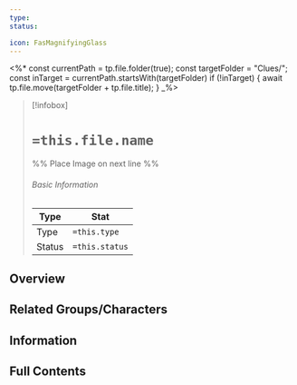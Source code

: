 ```yaml
---
type:
status:

icon: FasMagnifyingGlass
---
```


<%* 
const currentPath = tp.file.folder(true);
const targetFolder = "Clues/"; 
const inTarget = currentPath.startsWith(targetFolder)
if (!inTarget) { 
	await tp.file.move(targetFolder + tp.file.title); 
}
_%>

> [!infobox]
> # `=this.file.name`
> %% Place Image on next line %%
> ###### Basic Information
> Type |  Stat |
> ---|---|
> Type | `=this.type` |
> Status | `=this.status` |
## Overview

## Related Groups/Characters

## Information

## Full Contents

